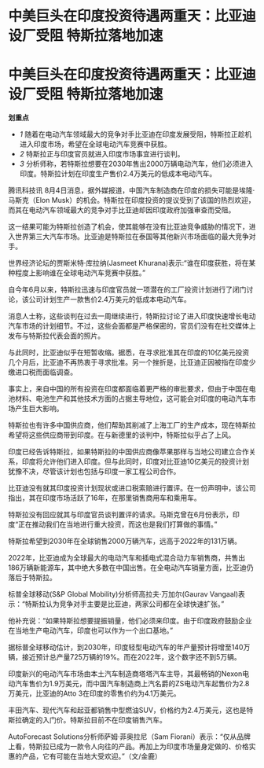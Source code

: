 # 中美巨头在印度投资待遇两重天：比亚迪设厂受阻 特斯拉落地加速

# 中美巨头在印度投资待遇两重天：比亚迪设厂受阻 特斯拉落地加速

**划重点**

  * _1_ 随着在电动汽车领域最大的竞争对手比亚迪在印度发展受阻，特斯拉正趁机进入印度市场，希望在全球电动汽车竞赛中获胜。
  * _2_ 特斯拉正与印度官员就进入印度市场事宜进行谈判。
  * _3_ 分析师称，若特斯拉想要在2030年售出2000万辆电动汽车，他们必须进入印度。特斯拉计划在印度生产售价2.4万美元的低成本电动汽车。

腾讯科技讯 8月4日消息，据外媒报道，中国汽车制造商在印度的损失可能是埃隆·马斯克（Elon
Musk）的机会。特斯拉在印度投资的提议受到了该国的热烈欢迎，而其在电动汽车领域最大的竞争对手比亚迪却因印度政府加强审查而受阻。

这一结果可能为特斯拉创造了机会，使其能够在没有比亚迪竞争威胁的情况下，进入世界第三大汽车市场。比亚迪是特斯拉在泰国等其他新兴市场面临的最大竞争对手。

世界经济论坛的贾斯米特·库拉纳(Jasmeet Khurana)表示:“谁在印度获胜，将在某种程度上影响谁在全球电动汽车竞赛中获胜。”

自今年6月以来，特斯拉迅速与印度官员就一项潜在的工厂投资计划进行了闭门讨论，该公司计划生产一款售价2.4万美元的低成本电动汽车。

消息人士称，这些谈判在过去一周继续进行，特斯拉讨论了进入印度快速增长电动汽车市场的计划细节。不过，这些会面都是严格保密的，官员们没有在社交媒体上发布与特斯拉代表会面的照片。

与此同时，比亚迪似乎在短暂收缩。据悉，在寻求批准其在印度的10亿美元投资几个月后，比亚迪不再热衷于寻求批准。另一个挫折是，比亚迪正因被指在印度少缴进口税而面临调查。

事实上，来自中国的所有投资在印度都面临着更严格的审批要求，但由于中国在电池材料、电池生产和其他技术方面的占据主导地位，这可能会对印度的电动汽车市场产生巨大影响。

特斯拉也有许多中国供应商，他们帮助其削减了上海工厂的生产成本，现在特斯拉希望将这些供应商带到印度。在与新德里的谈判中，特斯拉似乎占了上风。

印度已经告诉特斯拉，如果特斯拉的中国供应商像苹果那样与当地公司建立合作关系，印度将允许他们进入印度。但与此同时，印度对比亚迪10亿美元的投资计划犹豫不决，尽管该计划也包括与印度一家工程公司合作。

比亚迪没有就其印度投资计划现状或进口税索赔进行置评。在一份声明中，该公司指出，其在印度市场活跃了16年，在那里销售商用车和乘用车。

特斯拉没有回应就其与印度官员谈判置评的请求。马斯克曾在6月份表示，印度“正在推动我们在当地进行重大投资，而这也是我们打算做的事情。”

特斯拉希望到2030年在全球销售2000万辆汽车，远高于2022年的131万辆。

2022年，比亚迪成为全球最大的电动汽车和插电式混合动力车销售商，共售出186万辆新能源车，其中绝大多数在中国出售。在全电动汽车销量方面，比亚迪仍落后于特斯拉。

标普全球移动(S&P Global Mobility)分析师高拉夫·万加尔(Gaurav
Vangaal)表示：“特斯拉认为竞争对手主要是比亚迪，两家公司都在全球快速扩张。”

他补充说：“如果特斯拉想要提振销量，他们必须来印度。由于印度政府鼓励企业在当地生产电动汽车，印度也可以作为一个出口基地。”

据标普全球移动估计，到2030年，印度轻型电动汽车的年产量预计将增至140万辆，接近预计总产量725万辆的19%。而在2022年，这个数字还不到5万辆。

印度新兴的电动汽车市场由本土汽车制造商塔塔汽车主导，其最畅销的Nexon电动汽车售价为1.9万美元，而中国汽车制造商上汽名爵的ZS电动汽车起售价为2.8万美元，比亚迪的Atto
3在印度的零售价约为4.1万美元。

丰田汽车、现代汽车和起亚都销售中型燃油SUV，价格约为2.4万美元，这也是特斯拉确定的入门价。特斯拉目前不在印度销售汽车。

AutoForecast Solutions分析师萨姆·菲奥拉尼（Sam
Fiorani）表示：“仅从品牌上看，特斯拉已成为一款令人向往的产品。再加上为印度市场量身定做的、价格实惠的产品，它有可能在当地大受欢迎。”（文/金鹿）

